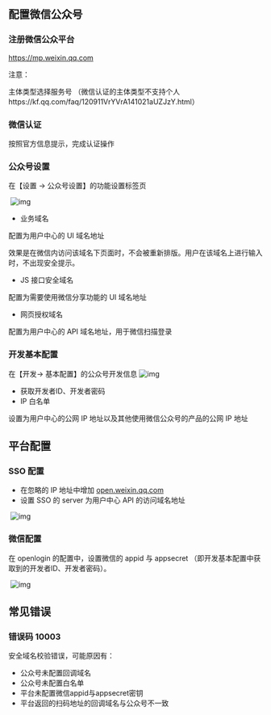 ## 配置微信公众号

### 注册微信公众平台

https://mp.weixin.qq.com

注意： 

主体类型选择服务号 （微信认证的主体类型不支持个人https://kf.qq.com/faq/120911VrYVrA141021aUZJzY.html）



### 微信认证

按照官方信息提示，完成认证操作



### 公众号设置

在【设置 -> 公众号设置】的功能设置标签页

​            ![img](https://img-note.langyastudio.com/202112011706547.png?x-oss-process=style/watermark)            

- 业务域名

配置为用户中心的 UI 域名地址

效果是在微信内访问该域名下页面时，不会被重新排版。用户在该域名上进行输入时，不出现安全提示。

- JS 接口安全域名

配置为需要使用微信分享功能的 UI 域名地址

- 网页授权域名

配置为用户中心的 API 域名地址，用于微信扫描登录



### 开发基本配置

在【开发-> 基本配置】的公众号开发信息            ![img](https://img-note.langyastudio.com/202112011706672.png?x-oss-process=style/watermark)            

- 获取开发者ID、开发者密码
- IP 白名单

设置为用户中心的公网 IP 地址以及其他使用微信公众号的产品的公网 IP 地址



## 平台配置

### SSO 配置

- 在忽略的 IP 地址中增加 [open.weixin.qq.com](http://open.weixin.qq.com)
- 设置 SSO 的 server 为用户中心 API 的访问域名地址

​            ![img](https://img-note.langyastudio.com/202112021011935.png?x-oss-process=style/watermark)            



### 微信配置

在 openlogin 的配置中，设置微信的 appid 与 appsecret （即开发基本配置中获取到的开发者ID、开发者密码）。

​            ![img](https://img-note.langyastudio.com/202112021011889.png?x-oss-process=style/watermark)            



## 常见错误

### 错误码 10003

安全域名校验错误，可能原因有：

- 公众号未配置回调域名
- 公众号未配置白名单
- 平台未配置微信appid与appsecret密钥
- 平台返回的扫码地址的回调域名与公众号不一致
